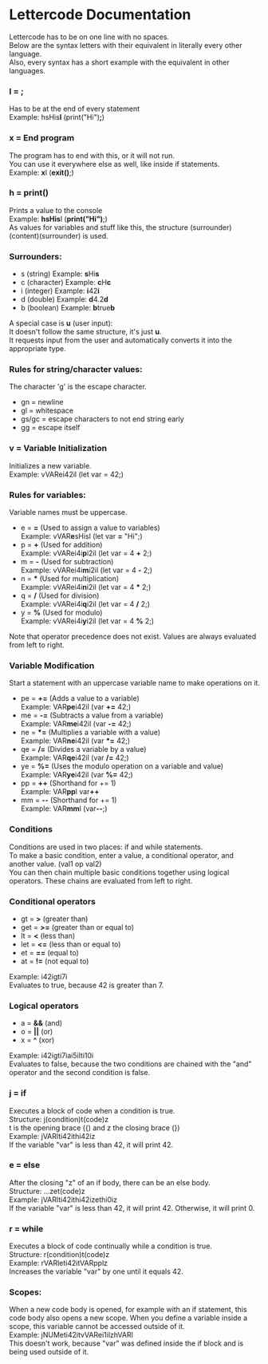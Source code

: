 # Lettercode Documentation

Lettercode has to be on one line with no spaces.<br>
Below are the syntax letters with their equivalent in literally every other language.<br>
Also, every syntax has a short example with the equivalent in other languages.

### l = ;
Has to be at the end of every statement<br>
Example: hsHis**l** (print("Hi")**;**)

### x = End program
The program has to end with this, or it will not run.<br>
You can use it everywhere else as well, like inside if statements.<br>
Example: **x**l (**exit()**;)

### h = print()
Prints a value to the console<br>
Example: **hsHis**l (**print("Hi")**;)<br>
As values for variables and stuff like this, the structure (surrounder)(content)(surrounder) is used.

### Surrounders:
- s (string) Example: **s**Hi**s**
- c (character) Example: **c**H**c**
- i (integer) Example: **i**42**i**
- d (double) Example: **d**4.2**d**
- b (boolean) Example: **b**true**b**

A special case is **u** (user input):<br>
It doesn't follow the same structure, it's just **u**.<br>
It requests input from the user and automatically converts it into the appropriate type.

### Rules for string/character values:
The character 'g' is the escape character.
- gn = newline
- gl = whitespace
- gs/gc = escape characters to not end string early
- gg = escape itself

### v = Variable Initialization
Initializes a new variable.<br>
Example: vVARei42il (let var = 42;)

### Rules for variables:
Variable names must be uppercase.
- e = **=** (Used to assign a value to variables)<br>Example: vVAR**e**sHisl (let var **=** "Hi";)
- p = **+** (Used for addition)<br>Example: vVARei4i**p**i2il (let var = 4 **+** 2;)
- m = **-** (Used for subtraction)<br>Example: vVARei4i**m**i2il (let var = 4 **-** 2;)
- n = __\*__ (Used for multiplication)<br>Example: vVARei4i**n**i2il (let var = 4 __\*__ 2;)
- q = **/** (Used for division)<br>Example: vVARei4i**q**i2il (let var = 4 **/** 2;)
- y = **%** (Used for modulo)<br>Example: vVARei4i**y**i2il (let var = 4 **%** 2;)

Note that operator precedence does not exist. Values are always evaluated from left to right.

### Variable Modification
Start a statement with an uppercase variable name to make operations on it.
- pe = **+=** (Adds a value to a variable)<br>Example: VAR**pe**i42il (var **+=** 42;)
- me = **-=** (Subtracts a value from a variable)<br>Example: VAR**me**i42il (var **-=** 42;)
- ne = __\*=__ (Multiplies a variable with a value)<br>Example: VAR**ne**i42il (var __\*=__ 42;)
- qe = **/=** (Divides a variable by a value)<br>Example: VAR**qe**i42il (var **/=** 42;)
- ye = **%=** (Uses the modulo operation on a variable and value)<br>Example: VAR**ye**i42il (var **%=** 42;)
- pp = **++** (Shorthand for += 1)<br>Example: VAR**pp**l var<strong>++</strong>
- mm = **--** (Shorthand for += 1)<br>Example: VAR**mm**l (var<strong>--</strong>;)

### Conditions
Conditions are used in two places: if and while statements.<br>
To make a basic condition, enter a value, a conditional operator, and another value. (val1 op val2)<br>
You can then chain multiple basic conditions together using logical operators. These chains are evaluated from left to right.

### Conditional operators
- gt = **>** (greater than)
- get = **>=** (greater than or equal to)
- lt = **<** (less than)
- let = **<=** (less than or equal to)
- et = **==** (equal to)
- at = **!=** (not equal to)

Example: i42igti7i<br>
Evaluates to true, because 42 is greater than 7.<br>

### Logical operators
- a = **&&** (and)
- o = **||** (or)
- x = **^** (xor)

Example: i42igti7iai5ilti10i<br>
Evaluates to false, because the two conditions are chained with the "and" operator and the second condition is false.

### j = if
Executes a block of code when a condition is true.<br>
Structure: j(condition)t(code)z<br>
t is the opening brace ({) and z the closing brace (})<br>
Example: jVARlti42ithi42iz<br>
If the variable "var" is less than 42, it will print 42.

### e = else
After the closing "z" of an if body, there can be an else body.<br>
Structure: ...zet(code)z<br>
Example: jVARlti42ithi42izethi0iz<br>
If the variable "var" is less than 42, it will print 42. Otherwise, it will print 0.

### r = while
Executes a block of code continually while a condition is true.<br>
Structure: r(condition)t(code)z<br>
Example: rVARleti42itVARpplz<br>
Increases the variable "var" by one until it equals 42.

### Scopes:
When a new code body is opened, for example with an if statement, this code body also opens
a new scope. When you define a variable inside a scope, this variable cannot be accessed outside
of it.<br>
Example: jNUMeti42itvVARei1ilzhVARl<br>
This doesn't work, because "var" was defined inside the if block and is being used outside of it.
